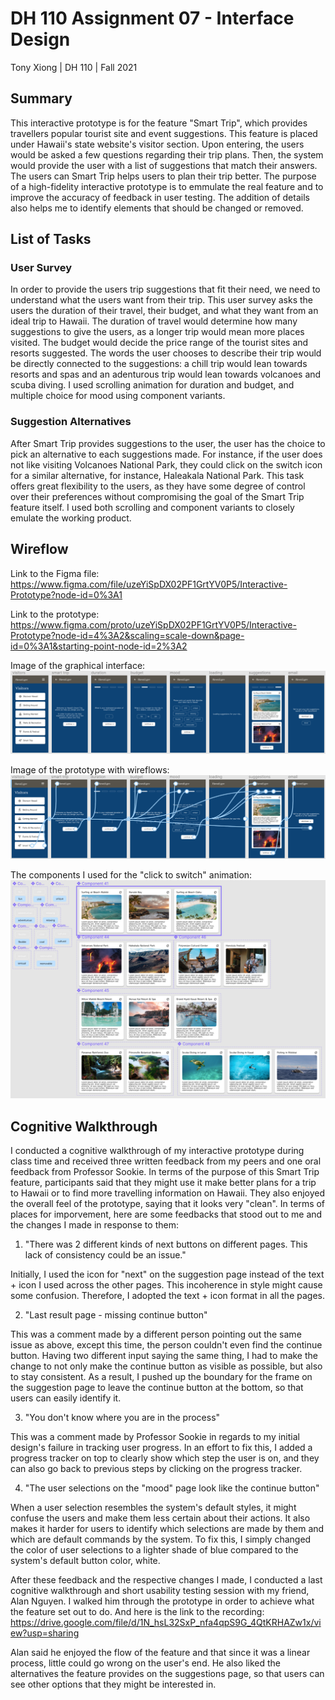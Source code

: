 # DH 110 Assignment 07 - Interface Design
Tony Xiong | DH 110 | Fall 2021

## Summary
This interactive prototype is for the feature "Smart Trip", which provides travellers popular tourist site and event suggestions. This feature is placed under Hawaii's state website's visitor section. Upon entering, the users would be asked a few questions regarding their trip plans. Then, the system would provide the user with a list of suggestions that match their answers. The users can Smart Trip helps users to plan their trip better. The purpose of a high-fidelity interactive prototype is to emmulate the real feature and to improve the accuracy of feedback in user testing. The addition of details also helps me to identify elements that should be changed or removed.

## List of Tasks
### User Survey
In order to provide the users trip suggestions that fit their need, we need to understand what the users want from their trip. This user survey asks the users the duration of their travel, their budget, and what they want from an ideal trip to Hawaii. The duration of travel would determine how many suggestions to give the users, as a longer trip would mean more places visited. The budget would decide the price range of the tourist sites and resorts suggested. The words the user chooses to describe their trip would be directly connected to the suggestions: a chill trip would lean towards resorts and spas and an adenturous trip would lean towards volcanoes and scuba diving. I used scrolling animation for duration and budget, and multiple choice for mood using component variants.

### Suggestion Alternatives
After Smart Trip provides suggestions to the user, the user has the choice to pick an alternative to each suggestions made. For instance, if the user does not like 
visiting Volcanoes National Park, they could click on the switch icon for a similar alternative, for instance, Haleakala National Park. This task offers great flexibility to the users, as they have some degree of control over their preferences without compromising the goal of the Smart Trip feature itself. I used both scrolling and component variants to closely emulate the working product.

## Wireflow
Link to the Figma file: https://www.figma.com/file/uzeYiSpDX02PF1GrtYV0P5/Interactive-Prototype?node-id=0%3A1

Link to the prototype: https://www.figma.com/proto/uzeYiSpDX02PF1GrtYV0P5/Interactive-Prototype?node-id=4%3A2&scaling=scale-down&page-id=0%3A1&starting-point-node-id=2%3A2

Image of the graphical interface:
<img src="./4.png">

Image of the prototype with wireflows:
<img src="./5.png">

The components I used for the "click to switch" animation:
<img src="./3.png">

## Cognitive Walkthrough
I conducted a cognitive walkthrough of my interactive prototype during class time and received three written feedback from my peers and one oral feedback from Professor Sookie. In terms of the purpose of this Smart Trip feature, participants said that they might use it make better plans for a trip to Hawaii or to find more travelling information on Hawaii. They also enjoyed the overall feel of the prototype, saying that it looks very "clean". In terms of places for imporvement, here are some feedbacks that stood out to me and the changes I made in response to them:

1. "There was 2 different kinds of next buttons on different pages. This lack of consistency could be an issue."

Initially, I used the icon for "next" on the suggestion page instead of the text + icon I used across the other pages. This incoherence in style might cause some confusion. Therefore, I adopted the text + icon format in all the pages.

2. "Last result page - missing continue button"

This was a comment made by a different person pointing out the same issue as above, except this time, the person couldn't even find the continue button. Having two different input saying the same thing, I had to make the change to not only make the continue button as visible as possible, but also to stay consistent. As a result, I pushed up the boundary for the frame on the suggestion page to leave the continue button at the bottom, so that users can easily identify it.

3. "You don't know where you are in the process"

This was a comment made by Professor Sookie in regards to my initial design's failure in tracking user progress. In an effort to fix this, I added a progress tracker on top to clearly show which step the user is on, and they can also go back to previous steps by clicking on the progress tracker.

4. "The user selections on the "mood" page look like the continue button"

When a user selection resembles the system's default styles, it might confuse the users and make them less certain about their actions. It also makes it harder for users to identify which selections are made by them and which are default commands by the system. To fix this, I simply changed the color of user selections to a lighter shade of blue compared to the system's default button color, white.

After these feedback and the respective changes I made, I conducted a last cognitive walkthrough and short usability testing session with my friend, Alan Nguyen. I walked him through the prototype in order to achieve what the feature set out to do. And here is the link to the recording: https://drive.google.com/file/d/1N_hsL32SxP_nfa4qpS9G_4QtKRHAZw1x/view?usp=sharing

Alan said he enjoyed the flow of the feature and that since it was a linear process, little could go wrong on the user's end. He also liked the alternatives the feature provides on the suggestions page, so that users can see other options that they might be interested in.
